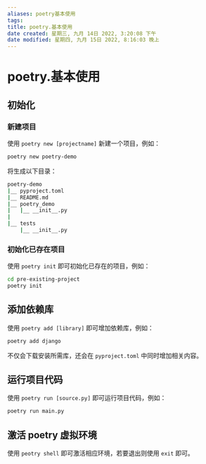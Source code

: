 ```yaml
---
aliases: poetry基本使用
tags: 
title: poetry.基本使用
date created: 星期三, 九月 14日 2022, 3:20:08 下午
date modified: 星期四, 九月 15日 2022, 8:16:03 晚上
---
```


# poetry.基本使用

## 初始化

### 新建项目

使用 `poetry new [projectname]` 新建一个项目，例如：

```bash
poetry new poetry-demo
```

将生成以下目录：

```bash
poetry-demo
|__ pyproject.toml
|__ README.md
|__ poetry_demo
|   |__ __init__.py
|
|__ tests
    |__ __init__.py
```

### 初始化已存在项目

使用 `poetry init` 即可初始化已存在的项目，例如：

```bash
cd pre-existing-project
poetry init
```

## 添加依赖库

使用 `poetry add [library]` 即可增加依赖库，例如：

```bash
poetry add django
```

不仅会下载安装所需库，还会在 `pyproject.toml` 中同时增加相关内容。

## 运行项目代码

使用 `poetry run [source.py]` 即可运行项目代码，例如：

```bash
poetry run main.py
```

## 激活 poetry 虚拟环境

使用 `peotry shell` 即可激活相应环境，若要退出则使用 `exit` 即可。
